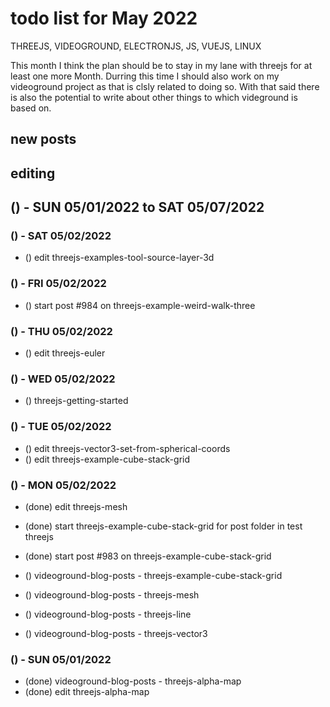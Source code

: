 # todo list for May 2022

THREEJS, VIDEOGROUND, ELECTRONJS, JS, VUEJS, LINUX

This month I think the plan should be to stay in my lane with threejs for at least one more Month. Durring this time I should also work on my videoground project as that is clsly related to doing so. With that said there is also the potential to write about other things to which videground is based on.

## new posts

## editing 


<!-- ////////// //////////
    WEEK 1
/////////////// ///////-->
## () - SUN 05/01/2022 to  SAT 05/07/2022

### () - SAT 05/02/2022
* () edit threejs-examples-tool-source-layer-3d

### () - FRI 05/02/2022
* () start post #984 on threejs-example-weird-walk-three

### () - THU 05/02/2022
* () edit threejs-euler

### () - WED 05/02/2022
* () threejs-getting-started

### () - TUE 05/02/2022
* () edit threejs-vector3-set-from-spherical-coords
* () edit threejs-example-cube-stack-grid

### () - MON 05/02/2022
* (done) edit threejs-mesh
* (done) start threejs-example-cube-stack-grid for post folder in test threejs
* (done) start post #983 on threejs-example-cube-stack-grid

* () videoground-blog-posts - threejs-example-cube-stack-grid
* () videoground-blog-posts - threejs-mesh
* () videoground-blog-posts - threejs-line
* () videoground-blog-posts - threejs-vector3



### () - SUN 05/01/2022
* (done) videoground-blog-posts - threejs-alpha-map
* (done) edit threejs-alpha-map
